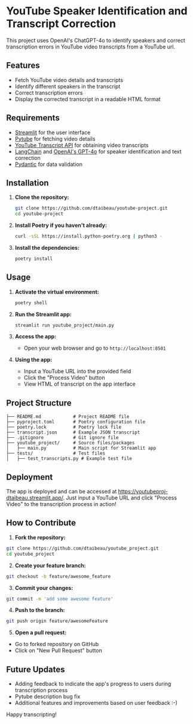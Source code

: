 # YouTube Speaker Identification and Transcript Correction

This project uses OpenAI's ChatGPT-4o to identify speakers and correct transcription errors in YouTube video transcripts from a YouTube url. 

## Features

- Fetch YouTube video details and transcripts
- Identify different speakers in the transcript
- Correct transcription errors
- Display the corrected transcript in a readable HTML format

## Requirements

- [Streamlit](https://streamlit.io) for the user interface
- [Pytube](https://pytube.io) for fetching video details
- [YouTube Transcript API](https://github.com/jdepoix/youtube-transcript-api) for obtaining video transcripts
- [LangChain](https://github.com/hwchase17/langchain) and [OpenAI's GPT-4o](https://openai.com/research/gpt-4) for speaker identification and text correction
- [Pydantic](https://pydantic-docs.helpmanual.io) for data validation

## Installation

1. **Clone the repository:**
    ```bash
    git clone https://github.com/dtaibeau/youtube-project.git
    cd youtube-project
    ```

2. **Install Poetry if you haven't already:**
    ```bash
    curl -sSL https://install.python-poetry.org | python3 -
    ```

3. **Install the dependencies:**
    ```bash
    poetry install
    ```

## Usage

1. **Activate the virtual environment:**
    ```bash
    poetry shell
    ```

2. **Run the Streamlit app:**
    ```bash
    streamlit run youtube_project/main.py
    ```

3. **Access the app:**
   - Open your web browser and go to `http://localhost:8501`

5. **Using the app:**
   - Input a YouTube URL into the provided field
   - Click the "Process Video" button
   - View HTML of transcript on the app interface

## Project Structure

```plaintext
├── README.md            # Project README file
├── pyproject.toml       # Poetry configuration file
├── poetry.lock          # Poetry lock file
├── transcript.json      # Example JSON transcript
├── .gitignore           # Git ignore file
├── youtube_project/     # Source files/packages
│   ├── main.py          # Main script for Streamlit app
├── tests/               # Test files
│   ├── test_transcripts.py # Example test file
```

## Deployment
The app is deployed and can be accessed at https://youtubeproj-dtaibeau.streamlit.app/. Just input a YouTube URL and click "Process Video" to the transcription process in action!

## How to Contribute
1. **Fork the repository:**

```bash
git clone https://github.com/dtaibeau/youtube_project.git
cd youtube_project
```

2. **Create your feature branch:**

```bash
git checkout -b feature/awesome_feature
```

3. **Commit your changes:**

```bash
git commit -m 'add some awesome feature'
```

4. **Push to the branch:**

```bash
git push origin feature/awesomeFeature
```

5. **Open a pull request:**

- Go to forked repository on GitHub
- Click on "New Pull Request" button

  
## Future Updates
- Adding feedback to indicate the app's progress to users during transcription process
- Pytube description bug fix
- Additional features and improvements based on user feedback :-)

Happy transcripting!
